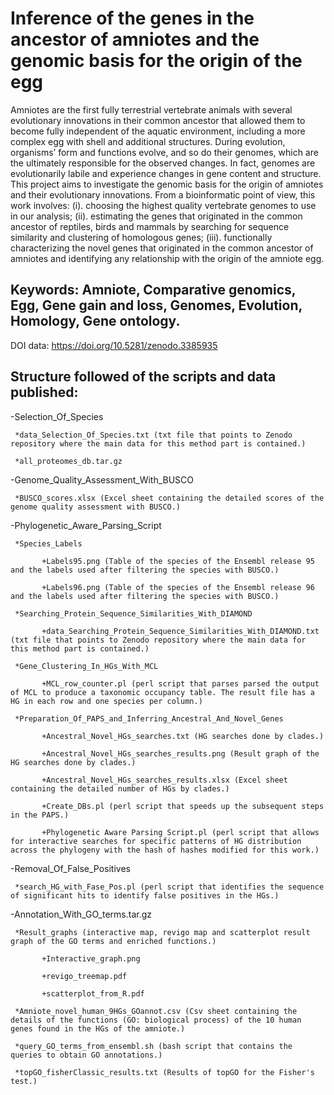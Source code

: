 # Inference of the genes in the ancestor of amniotes and the genomic basis for the origin of the egg
Amniotes are the first fully terrestrial vertebrate animals with several evolutionary innovations in their common ancestor that allowed them to become fully independent of the aquatic environment, including a more complex egg with shell and additional structures. During evolution, organisms’ form and functions evolve, and so do their genomes, which are the ultimately responsible for the observed changes. In fact, genomes are evolutionarily labile and experience changes in gene content and structure. This project aims to investigate the genomic basis for the origin of amniotes and their evolutionary innovations. From a bioinformatic point of view, this work involves: (i). choosing the highest quality vertebrate genomes to use in our analysis; (ii). estimating the genes that originated in the common ancestor of reptiles, birds and mammals by searching for sequence similarity and clustering of homologous genes; (iii). functionally characterizing the novel genes that originated in the common ancestor of amniotes and identifying any relationship with the origin of the amniote egg. 

## Keywords: Amniote, Comparative genomics, Egg, Gene gain and loss, Genomes, Evolution, Homology, Gene ontology.

DOI data: https://doi.org/10.5281/zenodo.3385935

## Structure followed of the scripts and data published:

-Selection_Of_Species

     *data_Selection_Of_Species.txt (txt file that points to Zenodo repository where the main data for this method part is contained.)

     *all_proteomes_db.tar.gz
     
-Genome_Quality_Assessment_With_BUSCO    
     
     *BUSCO_scores.xlsx (Excel sheet containing the detailed scores of the genome quality assessment with BUSCO.)

-Phylogenetic_Aware_Parsing_Script

     *Species_Labels

           +Labels95.png (Table of the species of the Ensembl release 95 and the labels used after filtering the species with BUSCO.)
           
           +Labels96.png (Table of the species of the Ensembl release 96 and the labels used after filtering the species with BUSCO.)

     *Searching_Protein_Sequence_Similarities_With_DIAMOND

           +data_Searching_Protein_Sequence_Similarities_With_DIAMOND.txt (txt file that points to Zenodo repository where the main data for this method part is contained.)

     *Gene_Clustering_In_HGs_With_MCL

           +MCL_row_counter.pl (perl script that parses parsed the output of MCL to produce a taxonomic occupancy table. The result file has a HG in each row and one species per column.)

     *Preparation_Of_PAPS_and_Inferring_Ancestral_And_Novel_Genes

           +Ancestral_Novel_HGs_searches.txt (HG searches done by clades.)
           
           +Ancestral_Novel_HGs_searches_results.png (Result graph of the HG searches done by clades.)
           
           +Ancestral_Novel_HGs_searches_results.xlsx (Excel sheet containing the detailed number of HGs by clades.)
           
           +Create_DBs.pl (perl script that speeds up the subsequent steps in the PAPS.)
           
           +Phylogenetic Aware Parsing Script.pl (perl script that allows for interactive searches for specific patterns of HG distribution across the phylogeny with the hash of hashes modified for this work.) 

-Removal_Of_False_Positives

     *search_HG_with_Fase_Pos.pl (perl script that identifies the sequence of significant hits to identify false positives in the HGs.)

-Annotation_With_GO_terms.tar.gz

     *Result_graphs (interactive map, revigo map and scatterplot result graph of the GO terms and enriched functions.)
     
           +Interactive_graph.png
           
           +revigo_treemap.pdf
           
           +scatterplot_from_R.pdf
     
     *Amniote_novel_human_9HGs_GOannot.csv (Csv sheet containing the details of the functions (GO: biological process) of the 10 human genes found in the HGs of the amniote.)
     
     *query_GO_terms_from_ensembl.sh (bash script that contains the queries to obtain GO annotations.)
     
     *topGO_fisherClassic_results.txt (Results of topGO for the Fisher's test.)
